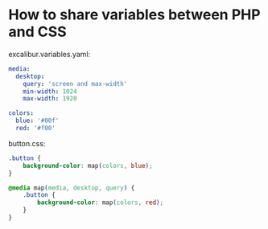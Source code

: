 # How to share variables between PHP and CSS

excalibur.variables.yaml:
```yaml
media:
  desktop:
    query: 'screen and max-width'
    min-width: 1024
    max-width: 1920

colors:
  blue: '#00f'
  red: '#f00'
```

button.css:
```css
.button {
	background-color: map(colors, blue);
}

@media map(media, desktop, query) {
	.button {
		background-color: map(colors, red);
	}
}
```
